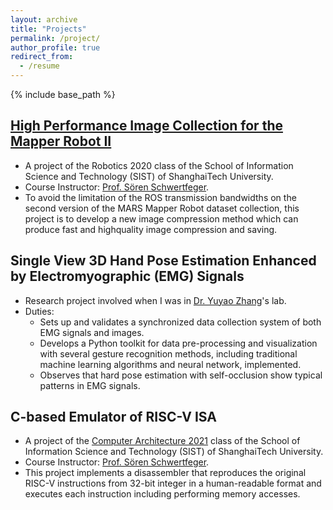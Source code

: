 ```yaml
---
layout: archive
title: "Projects"
permalink: /project/
author_profile: true
redirect_from:
  - /resume
---
```


{% include base_path %}

[High Performance Image Collection for the Mapper Robot II](https://robotics.shanghaitech.edu.cn/node/308)
-----
  * A project of the Robotics 2020 class of the School of Information Science and Technology (SIST) of ShanghaiTech University.
  * Course Instructor: [Prof. Sören Schwertfeger](https://robotics.shanghaitech.edu.cn/people/soeren).
  * To avoid the limitation of the ROS transmission bandwidths on the second version of the MARS Mapper Robot dataset collection, this project is to develop a new image compression method which can produce fast and highquality image compression and saving.

Single View 3D Hand Pose Estimation Enhanced by Electromyographic (EMG) Signals
---
  * Research project involved when I was in [Dr. Yuyao Zhang](https://sist.shanghaitech.edu.cn/sist_en/_t113/2020/0814/c7582a54827/page.htm)'s lab.
  * Duties:
    * Sets up and validates a synchronized data collection system of both EMG signals and images.
    * Develops a Python toolkit for data pre-processing and visualization with several gesture recognition methods, including traditional machine learning algorithms and neural network, implemented.
    * Observes that hard pose estimation with self-occlusion show typical patterns in EMG signals.


C-based Emulator of RISC-V ISA
---
  * A project of the [Computer Architecture 2021](https://robotics.shanghaitech.edu.cn/courses/ca/21s/) class of the School of Information Science and Technology (SIST) of ShanghaiTech University.
  * Course Instructor: [Prof. Sören Schwertfeger](https://robotics.shanghaitech.edu.cn/people/soeren).
  * This project implements a disassembler that reproduces the original RISC-V instructions from 32-bit integer in a human-readable format and executes each instruction including performing memory accesses.
  
